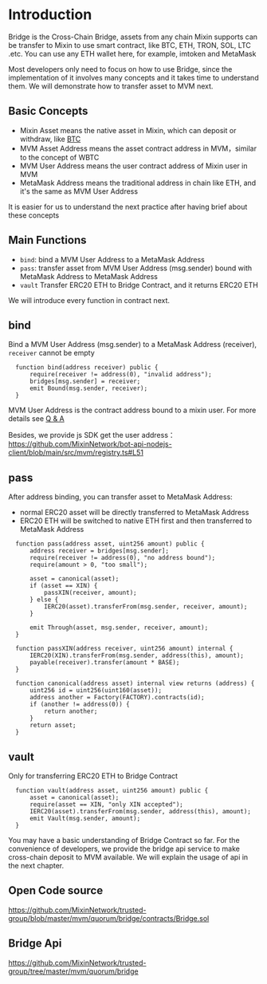 # Introduction

Bridge is the Cross-Chain Bridge, assets from any chain Mixin supports can be transfer to Mixin to use smart contract, like BTC, ETH, TRON, SOL, LTC .etc.
You can use any ETH wallet here, for example, imtoken and MetaMask

Most developers only need to focus on how to use Bridge, since the implementation of it involves many concepts and it takes time to understand them.
We will demonstrate how to transfer asset to MVM next.

## Basic Concepts

* Mixin Asset means the native asset in Mixin, which can deposit or withdraw, like [BTC](https://mixin.one/snapshots/c6d0c728-2624-429b-8e0d-d9d19b6592fa)
* MVM Asset Address means the asset contract address in MVM，similar to the concept of WBTC
* MVM User Address means the user contract address of Mixin user in MVM
* MetaMask Address means the traditional address in chain like ETH, and it's the same as MVM User Address

It is easier for us to understand the next practice after having brief about these concepts

## Main Functions

* `bind`: bind a MVM User Address to a MetaMask Address
* `pass`: transfer asset from MVM User Address (msg.sender) bound with MetaMask Address to MetaMask Address
* `vault` Transfer ERC20 ETH to Bridge Contract, and it returns ERC20 ETH

We will introduce every function in contract next.

## bind 

Bind a MVM User Address (msg.sender) to a MetaMask Address (receiver), `receiver` cannot be empty

```solidty
  function bind(address receiver) public {
      require(receiver != address(0), "invalid address");
      bridges[msg.sender] = receiver;
      emit Bound(msg.sender, receiver);
  }
```

MVM User Address is the contract address bound to a mixin user. For more details see [Q & A](/resources/qa.html)

Besides, we provide js SDK get the user address：<https://github.com/MixinNetwork/bot-api-nodejs-client/blob/main/src/mvm/registry.ts#L51>

## pass

After address binding, you can transfer asset to MetaMask Address:

* normal ERC20 asset will be directly transferred to MetaMask Address
* ERC20 ETH will be switched to native ETH first and then transferred to MetaMask Address

```solidty
  function pass(address asset, uint256 amount) public {
      address receiver = bridges[msg.sender];
      require(receiver != address(0), "no address bound");
      require(amount > 0, "too small");

      asset = canonical(asset);
      if (asset == XIN) {
          passXIN(receiver, amount);
      } else {
          IERC20(asset).transferFrom(msg.sender, receiver, amount);
      }

      emit Through(asset, msg.sender, receiver, amount);
  }

  function passXIN(address receiver, uint256 amount) internal {
      IERC20(XIN).transferFrom(msg.sender, address(this), amount);
      payable(receiver).transfer(amount * BASE);
  }

  function canonical(address asset) internal view returns (address) {
      uint256 id = uint256(uint160(asset));
      address another = Factory(FACTORY).contracts(id);
      if (another != address(0)) {
          return another;
      }
      return asset;
  }
```

## vault

Only for transferring ERC20 ETH to Bridge Contract

```
  function vault(address asset, uint256 amount) public {
      asset = canonical(asset);
      require(asset == XIN, "only XIN accepted");
      IERC20(asset).transferFrom(msg.sender, address(this), amount);
      emit Vault(msg.sender, amount);
  }
```

You may have a basic understanding of Bridge Contract so far. 
For the convenience of developers, we provide the bridge api service to make cross-chain deposit to MVM available.
We will explain the usage of api in the next chapter.

## Open Code source
<https://github.com/MixinNetwork/trusted-group/blob/master/mvm/quorum/bridge/contracts/Bridge.sol>

## Bridge Api

<https://github.com/MixinNetwork/trusted-group/tree/master/mvm/quorum/bridge>